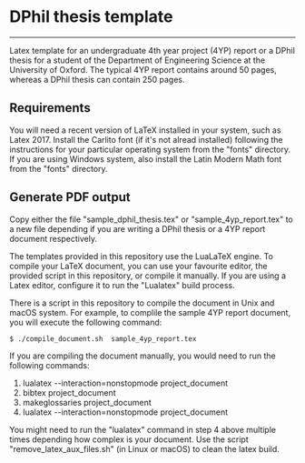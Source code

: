 # DPhil thesis template
---

Latex template for an undergraduate 4th year project (4YP) report or a
DPhil thesis for a student of the Department of Engineering Science at the
University of Oxford. The typical 4YP report contains around 50 pages, whereas a
DPhil thesis can contain 250 pages.

Requirements
--

You will need a recent version of LaTeX installed in your system, such as
Latex 2017. Install the Carlito font (if it's not alread installed) following
the instructions for your particular operating system from the "fonts"
directory. If you are using Windows system, also install the Latin Modern Math
font from the "fonts" directory.

Generate PDF output
--

Copy either the file "sample_dphil_thesis.tex" or "sample_4yp_report.tex" to a
new file depending if you are writing a DPhil thesis or a 4YP report document
respectively.

The templates provided in this repository use the LuaLaTeX engine. To compile
your LaTeX document, you can use your favourite editor, the provided script
in this repository, or compile it manually. If you are using a Latex editor, configure it to run the "Lualatex" build  process.

There is a script in this repository to compile the document in Unix and macOS
system. For example, to complile the sample 4YP report document, you will
execute the following command:

```shell
$ ./compile_document.sh  sample_4yp_report.tex
```

If you are compiling the document manually, you would need to run the
following commands:

1. lualatex  --interaction=nonstopmode project_document
2. bibtex project_document
3. makeglossaries project_document
4. lualatex  --interaction=nonstopmode project_document


You might need to run the "lualatex" command in step 4 above multiple times
depending how complex is your document. Use the script
"remove_latex_aux_files.sh" (in Linux or macOS) to clean the latex build.

